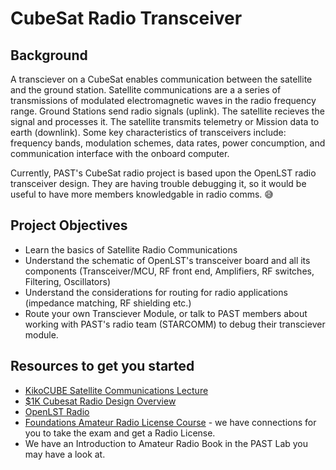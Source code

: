 # CubeSat Radio Transceiver

## Background
A transciever on a CubeSat enables communication between the satellite and the ground station. Satellite communications are a
a series of transmissions of modulated electromagnetic waves in the radio frequency range. Ground Stations send radio signals (uplink).
The satellite recieves the signal and processes it. The satellite transmits telemetry or Mission data to earth (downlink).
Some key characteristics of transceivers include: frequency bands,
modulation schemes, data rates, power concumption, and communication interface with the onboard computer.

Currently, PAST's CubeSat radio project is based upon the OpenLST radio transceiver design. They are having trouble debugging it, 
so it would be useful to have more members knowledgable in radio comms. 😅

## Project Objectives
- Learn the basics of Satellite Radio Communications
- Understand the schematic of OpenLST's transceiver board and all its components
  (Transceiver/MCU, RF front end, Amplifiers, RF switches, Filtering, Oscillators)
- Understand the considerations for routing for radio applications (impedance matching, RF shielding etc.)
- Route your own Transciever Module, or talk to PAST members about working with PAST's radio team (STARCOMM) to debug their transciever module.

## Resources to get you started
- [KikoCUBE Satellite Communications Lecture](https://www.unoosa.org/documents/pdf/psa/access2space4all/KiboCUBE/AcademySeason2/On-demand_Pre-recorded_Lectures/KiboCUBE_Academy_2021_OPL09.pdf)
- [$1K Cubesat Radio Design Overview](https://www.youtube.com/watch?v=HMIhpl4ckF4)
- [OpenLST Radio](https://github.com/OpenLST)
- [Foundations Amateur Radio License Course](https://res.net.au/) - we have connections for you to take the exam and get a Radio License.
- We have an Introduction to Amateur Radio Book in the PAST Lab you may have a look at.
